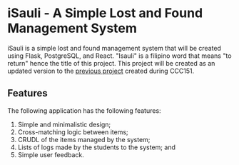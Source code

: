 # iSauli - A Simple Lost and Found Management System
iSauli is a simple lost and found management system that will be created using Flask, PostgreSQL, and React. "Isauli" is a filipino word that means "to return" hence the title of this project.
This project will be created as an updated version to the [previous project](https://github.com/brexer/lost-and-found-system.git) created during CCC151.

## Features
The following application has the following features:
1. Simple and minimalistic design;
2. Cross-matching logic between items;
3. CRUDL of the items managed by the system;
4. Lists of logs made by the students to the system; and
5. Simple user feedback.
